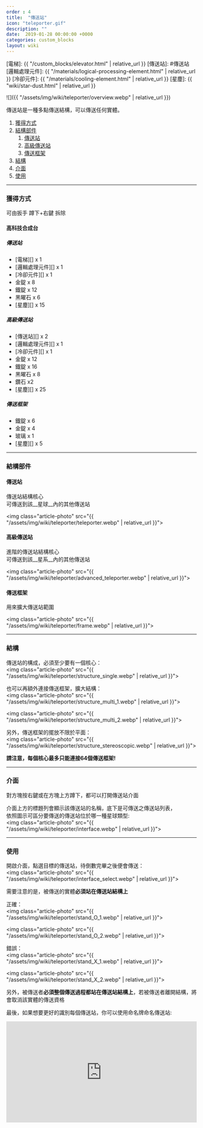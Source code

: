 ```yaml
---
order : 4
title:  "傳送站"
icon: "teleporter.gif"
description: ""
date:  2019-01-28 00:00:00 +0000
categories: custom_blocks
layout: wiki
---
```


[電梯]: {{ "/custom_blocks/elevator.html" | relative_url }}
[傳送站]: #傳送站
[邏輯處理元件]: {{ "/materials/logical-processing-element.html" | relative_url }}
[冷卻元件]: {{ "/materials/cooling-element.html" | relative_url }}
[星塵]: {{ "wiki/star-dust.html" | relative_url }}

![]({{ "/assets/img/wiki/teleporter/overview.webp" | relative_url }})

傳送站是一種多點傳送結構，可以傳送任何實體。

<div class="article-content">
<ol class="article-content-ol">
    <li><a href="#獲得方式" class"article-content-a">獲得方式</a></li>
    <li><a href="#結構部件" class"article-content-a">結構部件</a>
        <ol class="article-content-ol">
            <li><a href="#傳送站" class"article-content-a">傳送站</a></li>
            <li><a href="#高級傳送站" class"article-content-a">高級傳送站</a></li>
            <li><a href="#傳送框架" class"article-content-a">傳送框架</a></li>
        </ol>
    </li>
    <li><a href="#結構" class"article-content-a">結構</a></li>
    <li><a href="#介面" class"article-content-a">介面</a></li>
    <li><a href="#使用" class"article-content-a">使用</a></li>
</ol>
</div>

---

<a name="獲得方式"></a>

### 獲得方式

可由扳手 蹲下+右鍵 拆除

#### 高科技合成台

##### 傳送站

- [電梯][] x 1  
- [邏輯處理元件][] x 1  
- [冷卻元件][] x 1  
- 金錠 x 8  
- 鐵錠 x 12  
- 黑曜石 x 6  
- [星塵][] x 15  

##### 高級傳送站

- [傳送站][] x 2  
- [邏輯處理元件][] x 1  
- [冷卻元件][] x 1  
- 金錠 x 12  
- 鐵錠 x 16  
- 黑曜石 x 8  
- 鑽石 x2  
- [星塵][] x 25  

##### 傳送框架

- 鐵錠 x 6  
- 金錠 x 4  
- 玻璃 x 1  
- [星塵][] x 5
<hr>
<a name="結構部件"></a>

### 結構部件

<a name="傳送站"></a>

#### 傳送站

傳送站結構核心  
可傳送到該__星球__內的其他傳送站

<img class="article-photo" src="{{ "/assets/img/wiki/teleporter/teleporter.webp" | relative_url }}">

<a name="高級傳送站"></a>

#### 高級傳送站

進階的傳送站結構核心  
可傳送到該__星系__內的其他傳送站

<img class="article-photo" src="{{ "/assets/img/wiki/teleporter/advanced_teleporter.webp" | relative_url }}">

<a name="傳送框架"></a>

#### 傳送框架

用來擴大傳送站範圍

<img class="article-photo" src="{{ "/assets/img/wiki/teleporter/frame.webp" | relative_url }}">
<hr>
<a name="結構"></a>

### 結構

傳送站的構成，必須至少要有一個核心：  
<img class="article-photo" src="{{ "/assets/img/wiki/teleporter/structure_single.webp" | relative_url }}">

也可以再額外連接傳送框架，擴大結構：  
<img class="article-photo" src="{{ "/assets/img/wiki/teleporter/structure_multi_1.webp" | relative_url }}">

<img class="article-photo" src="{{ "/assets/img/wiki/teleporter/structure_multi_2.webp" | relative_url }}">

另外，傳送框架的擺放不限於平面：  
<img class="article-photo" src="{{ "/assets/img/wiki/teleporter/structure_stereoscopic.webp" | relative_url }}">

__請注意，每個核心最多只能連接64個傳送框架!__
<hr>
<a name="介面"></a>

### 介面

對方塊按右鍵或在方塊上方蹲下，都可以打開傳送站介面

介面上方的標題列會顯示該傳送站的名稱，底下是可傳送之傳送站列表，  
依照圖示可區分要傳送的傳送站位於哪一種星球類型:  
<img class="article-photo" src="{{ "/assets/img/wiki/teleporter/interface.webp" | relative_url }}">
<hr>
<a name="使用"></a>

### 使用

開啟介面，點選目標的傳送站，待倒數完畢之後便會傳送：  
<img class="article-photo" src="{{ "/assets/img/wiki/teleporter/interface_select.webp" | relative_url }}">

需要注意的是，被傳送的實體<b>必須站在傳送站結構上</b>

正確：  
<img class="article-photo" src="{{ "/assets/img/wiki/teleporter/stand_O_1.webp" | relative_url }}">

<img class="article-photo" src="{{ "/assets/img/wiki/teleporter/stand_O_2.webp" | relative_url }}">

錯誤：  
<img class="article-photo" src="{{ "/assets/img/wiki/teleporter/stand_X_1.webp" | relative_url }}">

<img class="article-photo" src="{{ "/assets/img/wiki/teleporter/stand_X_2.webp" | relative_url }}">

另外，被傳送者<b>必須整個傳送過程都站在傳送站結構上</b>，若被傳送者離開結構，將會取消該實體的傳送資格

最後，如果想要更好的識別每個傳送站，你可以使用命名牌命名傳送站:  
<div style="width:100%;height:0px;position:relative;padding-bottom:52.927%;"><iframe src="https://streamable.com/s/78e4k/jtyolf?autoplay=1&muted=1" frameborder="0" width="100%" height="100%" allowfullscreen style="width:100%;height:100%;position:absolute;left:0px;top:0px;overflow:hidden;"></iframe></div>

